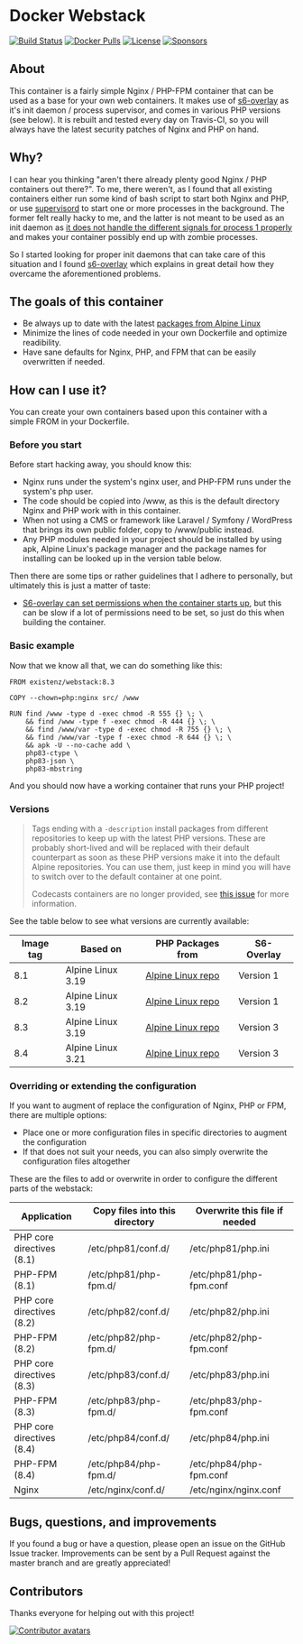 # Docker Webstack

[![Build Status](https://img.shields.io/github/actions/workflow/status/eXistenZNL/Docker-Webstack/build-containers.yml?branch=master&style=flat-square)](https://github.com/eXistenZNL/Docker-Webstack/actions) [![Docker Pulls](https://img.shields.io/docker/pulls/existenz/webstack.svg?style=flat-square)](https://hub.docker.com/r/existenz/webstack/) [![License](https://img.shields.io/github/license/existenznl/docker-webstack.svg?style=flat-square)](https://github.com/eXistenZNL/Docker-Webstack/blob/master/LICENSE) [![Sponsors](https://img.shields.io/github/sponsors/eXistenZNL?color=hotpink&style=flat-square)](https://github.com/sponsors/eXistenZNL)

## About

This container is a fairly simple Nginx / PHP-FPM container that can be used as a base for your own web containers. It makes use of [s6-overlay](https://github.com/just-containers/s6-overlay) as it's init daemon / process supervisor, and comes in various PHP versions (see below). It is rebuilt and tested every day on Travis-CI, so you will always have the latest security patches of Nginx and PHP on hand.

## Why?

I can hear you thinking "aren't there already plenty good Nginx / PHP containers out there?".
To me, there weren't, as I found that all existing containers either run some kind of bash script to start both Nginx and PHP, or use [supervisord](http://supervisord.org/) to start one or more processes in the background.
The former felt really hacky to me, and the latter is not meant to be used as an init daemon as [it does not handle the different signals for process 1 properly](https://blog.phusion.nl/2015/01/20/docker-and-the-pid-1-zombie-reaping-problem/) and makes your container possibly end up with zombie processes.

So I started looking for proper init daemons that can take care of this situation and I found [s6-overlay](https://github.com/just-containers/s6-overlay) which explains in great detail how they overcame the aforementioned problems.

## The goals of this container

- Be always up to date with the latest [packages from Alpine Linux](https://pkgs.alpinelinux.org/packages)
- Minimize the lines of code needed in your own Dockerfile and optimize readibility.
- Have sane defaults for Nginx, PHP, and FPM that can be easily overwritten if needed.

## How can I use it?

You can create your own containers based upon this container with a simple FROM in your Dockerfile.

### Before you start

Before start hacking away, you should know this:
- Nginx runs under the system's nginx user, and PHP-FPM runs under the system's php user.
- The code should be copied into /www, as this is the default directory Nginx and PHP work with in this container.
- When not using a CMS or framework like Laravel / Symfony / WordPress that brings its own public folder, copy to /www/public instead.
- Any PHP modules needed in your project should be installed by using apk, Alpine Linux's package manager and the package names for installing can be looked up in the version table below.

Then there are some tips or rather guidelines that I adhere to personally, but ultimately this is just a matter of taste:
- [S6-overlay can set permissions when the container starts up](https://github.com/just-containers/s6-overlay#fixing-ownership--permissions), but this can be slow if a lot of permissions need to be set, so just do this when building the container.

### Basic example

Now that we know all that, we can do something like this:
```
FROM existenz/webstack:8.3

COPY --chown=php:nginx src/ /www

RUN find /www -type d -exec chmod -R 555 {} \; \
    && find /www -type f -exec chmod -R 444 {} \; \
    && find /www/var -type d -exec chmod -R 755 {} \; \
    && find /www/var -type f -exec chmod -R 644 {} \; \
    && apk -U --no-cache add \
    php83-ctype \
    php83-json \
    php83-mbstring
```
And you should now have a working container that runs your PHP project!

### Versions

> Tags ending with a `-description` install packages from different repositories to keep up with the latest PHP
> versions. These are probably short-lived and will be replaced with their default counterpart as soon as these PHP
> versions make it into the default Alpine repositories. You can use them, just keep in mind you will have to switch
> over to the default container at one point.
>
> Codecasts containers are no longer provided, see [this issue](https://github.com/codecasts/php-alpine/issues/131) for
> more information.

See the table below to see what versions are currently available:

| Image tag | Based on          | PHP Packages from                                                                               | S6-Overlay |
|-----------|-------------------|-------------------------------------------------------------------------------------------------|------------|
| 8.1       | Alpine Linux 3.19 | [Alpine Linux repo](https://pkgs.alpinelinux.org/packages?name=php81*&branch=v3.19&arch=x86_64) | Version 1  |
| 8.2       | Alpine Linux 3.19 | [Alpine Linux repo](https://pkgs.alpinelinux.org/packages?name=php82*&branch=v3.19&arch=x86_64) | Version 1  |
| 8.3       | Alpine Linux 3.19 | [Alpine Linux repo](https://pkgs.alpinelinux.org/packages?name=php83*&branch=v3.19&arch=x86_64) | Version 3  |
| 8.4       | Alpine Linux 3.21 | [Alpine Linux repo](https://pkgs.alpinelinux.org/packages?name=php84*&branch=v3.21&arch=x86_64) | Version 3  |

### Overriding or extending the configuration

If you want to augment of replace the configuration of Nginx, PHP or FPM, there are multiple options:
- Place one or more configuration files in specific directories to augment the configuration
- If that does not suit your needs, you can also simply overwrite the configuration files altogether

These are the files to add or overwrite in order to configure the different parts of the webstack:

| Application               | Copy files into this directory | Overwrite this file if needed |
|---------------------------|--------------------------------|-------------------------------|
| PHP core directives (8.1) | /etc/php81/conf.d/             | /etc/php81/php.ini            |
| PHP-FPM (8.1)             | /etc/php81/php-fpm.d/          | /etc/php81/php-fpm.conf       |
| PHP core directives (8.2) | /etc/php82/conf.d/             | /etc/php82/php.ini            |
| PHP-FPM (8.2)             | /etc/php82/php-fpm.d/          | /etc/php82/php-fpm.conf       |
| PHP core directives (8.3) | /etc/php83/conf.d/             | /etc/php83/php.ini            |
| PHP-FPM (8.3)             | /etc/php83/php-fpm.d/          | /etc/php83/php-fpm.conf       |
| PHP core directives (8.4) | /etc/php84/conf.d/             | /etc/php84/php.ini            |
| PHP-FPM (8.4)             | /etc/php84/php-fpm.d/          | /etc/php84/php-fpm.conf       |
| Nginx                     | /etc/nginx/conf.d/             | /etc/nginx/nginx.conf         |

## Bugs, questions, and improvements

If you found a bug or have a question, please open an issue on the GitHub Issue tracker.
Improvements can be sent by a Pull Request against the master branch and are greatly appreciated!

## Contributors

Thanks everyone for helping out with this project!

[![Contributor avatars](https://contrib.rocks/image?repo=eXistenZNL/Docker-Webstack)](https://github.com/eXistenZNL/Docker-Webstack/graphs/contributors)

